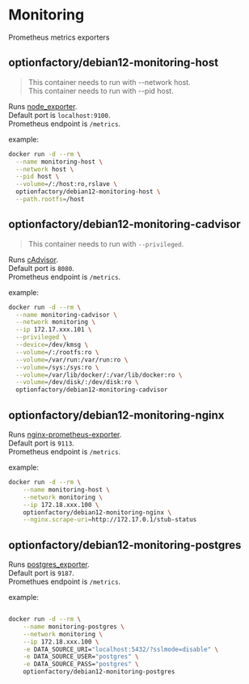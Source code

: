 # Monitoring

Prometheus metrics exporters

## optionfactory/debian12-monitoring-host

> This container needs to run with --network host.  
> This container needs to run with --pid host.  

Runs [node_exporter](https://github.com/prometheus/node_exporter).  
Default port is `localhost:9100`.  
Prometheus endpoint is `/metrics`.  

example: 
```bash 
docker run -d --rm \
  --name monitoring-host \
  --network host \
  --pid host \
  --volume=/:/host:ro,rslave \
  optionfactory/debian12-monitoring-host \
  --path.rootfs=/host
```

## optionfactory/debian12-monitoring-cadvisor

> This container needs to run with `--privileged`.  

Runs [cAdvisor](https://github.com/google/cadvisor).  
Default port is `8080`.  
Prometheus endpoint is `/metrics`.  

example:
```bash
docker run -d --rm \
  --name monitoring-cadvisor \
  --network monitoring \
  --ip 172.17.xxx.101 \
  --privileged \
  --device=/dev/kmsg \
  --volume=/:/rootfs:ro \
  --volume=/var/run:/var/run:ro \
  --volume=/sys:/sys:ro \
  --volume=/var/lib/docker/:/var/lib/docker:ro \
  --volume=/dev/disk/:/dev/disk:ro \
  optionfactory/debian12-monitoring-cadvisor
```

## optionfactory/debian12-monitoring-nginx

Runs [nginx-prometheus-exporter](https://github.com/nginxinc/nginx-prometheus-exporter).  
Default port is `9113`.  
Prometheus endpoint is `/metrics`.  

example:
```bash
docker run -d --rm \
    --name monitoring-host \
    --network monitoring \
    --ip 172.18.xxx.100 \
    optionfactory/debian12-monitoring-nginx \
    --nginx.scrape-uri=http://172.17.0.1/stub-status 
```

## optionfactory/debian12-monitoring-postgres

Runs [postgres_exporter](https://github.com/prometheus-community/postgres_exporter).  
Default port is `9187`.  
Promethues endpoint is `/metrics`.  

example:
```bash

docker run -d --rm \
    --name monitoring-postgres \
    --network monitoring \
    --ip 172.18.xxx.100 \
    -e DATA_SOURCE_URI="localhost:5432/?sslmode=disable" \
    -e DATA_SOURCE_USER="postgres" \
    -e DATA_SOURCE_PASS="postgres" \
    optionfactory/debian12-monitoring-postgres
    

```